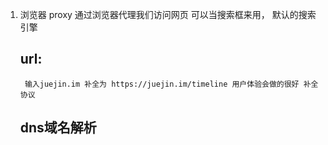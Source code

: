 1. 浏览器 proxy 通过浏览器代理我们访问网页
    可以当搜索框来用， 默认的搜索引擎
    ## url:
        输入juejin.im 补全为 https://juejin.im/timeline 用户体验会做的很好 补全协议
         
    ## dns域名解析 